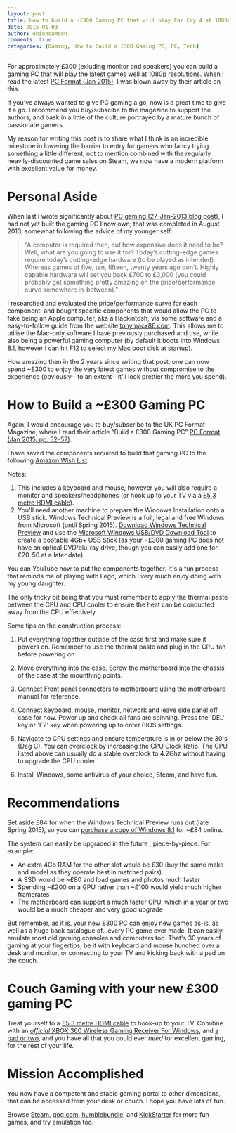 ```yaml
---
layout: post
title: How to build a ~£300 Gaming PC that will play Far Cry 4 at 1080p
date: 2015-01-03
author: onionsamson
comments: true
categories: [Gaming, How to Build a £300 Gaming PC, PC, Tech]
---
```

<p>For approximately £300 (exluding monitor and speakers) you can build a gaming PC that will play the latest games well at 1080p resolutions. When I read the latest <a href="http://gb.zinio.com/magazine/PC%20Format/pr-500622616/cat-cat1960108">PC Format (Jan 2015)</a>, I was blown away by their article on this. </p>

<p>If you've always wanted to give PC gaming a go, now is a great time to give it a go. I recommend you buy/subscibe to the magazine to support the authors, and bask in a little of the culture portrayed by a mature bunch of passionate gamers.</p>

<p>My reason for writing this post is to share what I think is an incredible milestone in lowering the barrier to entry for gamers who fancy trying something a little different, not to mention combined with the regularly heavily-discounted game sales on Steam, we now have a modern platform with excellent value for money.</p>

<h1 id="personalaside">Personal Aside</h1>

<p>When last I wrote significantly about <a href="http://ibsimpson.com/pc-gaming">PC gaming (27-Jan-2013 blog post)</a>, I had not yet built the gaming PC I now own; that was completed in August 2013, somewhat following the advice of my younger self:</p>

<blockquote>
  <p>“A computer is required then, but how expensive does it need to be? Well, what are you going to use it for? Today’s cutting-edge games require today’s cutting-edge hardware (to be played as intended). Whereas games of five, ten, fifteen, twenty years ago don’t. Highly capable hardware will set you back £700 to £3,000 (you could probably get something pretty amazing on the price/performance curve somewhere in-between).”</p>
</blockquote>

<p>I researched and evaluated the price/performance curve for each component, and bought specific components that would allow the PC to fake being an Apple computer, aka a Hackintosh, via some software and a easy-to-follow guide from the website <a href="http://tonymacx86">tonymacx86.com</a>. This allows me to utilise the Mac-only software I have previously purchased and use, while also being a powerful gaming computer (by default it boots into Windows 8.1, however I can hit F12 to select my Mac boot disk at startup). </p>

<p>How amazing then in the 2 years since writing that post, one can now spend ~£300 to enjoy the very latest games without compromise to the experience (obviously—to an extent—it'll look prettier the more you spend).</p>

<h1 id="howtobuildat300gamingpc">How to Build a ~£300 Gaming PC</h1>

<p>Again, I would encourage you to buy/subscribe to the UK PC Format Magazine, where I read their article “Build a £300 Gaming PC” <a href="http://gb.zinio.com/magazine/PC%20Format/pr-500622616/cat-cat1960108">PC Format (Jan 2015, pp. 52–57)</a>. </p>

<p>I have saved the components required to build that gaming PC to the following <a href="http://www.amazon.co.uk/registry/wishlist/VQB2W1257ZW8/ref=cm_sw_r_tw_ws_v9eQub09E6J6N">Amazon Wish List</a> </p>

<p>Notes:</p>

<ol>
<li>This includes a keyboard and mouse, however you will also require a monitor and speakers/headphones (or hook up to your TV via a <a href="http://www.amazon.co.uk/gp/product/B003L1ZYYW/ref=as_li_tl?ie=UTF8&amp;camp=1634&amp;creative=19450&amp;creativeASIN=B003L1ZYYW&amp;linkCode=as2&amp;tag=ibsimpson-21&amp;linkId=PX6B3ARZEXDA4XFV">£5 3 metre HDMI cable</a>).</li>
<li>You'll need another machine to prepare the Windows Installation onto a USB stick. Windows Technical Preview is a full, legal and free Windows from Microsoft (until Spring 2015). <a href="http://windows.microsoft.com/en-gb/windows/preview-iso">Download Windows Technical Preview</a> and use the <a href="http://wudt.codeplex.com/">Microsoft Windows USB/DVD Download Tool</a> to create a bootable 4Gb+ USB Stick (as your ~£300 gaming PC does not have an optical DVD/blu-ray drive, though you can easily add one for £20-50 at a later date).</li>
</ol>

<p>You can YouTube how to put the components together. It's a fun process that reminds me of playing with Lego, which I very much enjoy doing with my young daughter.</p>

<p>The only tricky bit being that you must remember to apply the thermal paste between the CPU and CPU cooler to ensure the heat can be conducted away from the CPU effectively.</p>

<p>Some tips on the construction process:</p>

<ol>
<li><p>Put everything together outside of the case first and make sure it powers on. Remember to use the thermal paste and plug in the CPU fan before powering on.</p></li>
<li><p>Move everything into the case. Screw the motherboard into the chassis of the case at the mounthing points.</p></li>
<li><p>Connect Front panel connectors to motherboard using the motherboard manual for reference.</p></li>
<li><p>Connect keyboard, mouse, monitor, network and leave side panel off case for now. Power up and check all fans are spinning. Press the 'DEL' key or 'F2' key when powering up to enter BIOS settings.</p></li>
<li><p>Navigate to CPU settings and ensure temperature is in or below the 30's (Deg C). You can overclock by increasing the CPU Clock Ratio. The CPU listed above can usually do a stable overclock to 4.2Ghz without having to upgrade the CPU cooler.</p></li>
<li><p>Install Windows, some antivirus of your choice, Steam, and have fun.</p></li>
</ol>

<h1 id="recommendations">Recommendations</h1>

<p>Set aside £84 for when the Windows Technical Preview runs out (late Spring 2015), so you can <a href="http://www.amazon.co.uk/gp/product/B00FRAE7MU/ref=as_li_tl?ie=UTF8&amp;camp=1634&amp;creative=19450&amp;creativeASIN=B00FRAE7MU&amp;linkCode=as2&amp;tag=ibsimpson-21&amp;linkId=LOEAAW2T4T2CBZVE">purchase a copy of Windows 8.1</a> for ~£84 online.</p>

<p>The system can easily be upgraded in the future , piece-by-piece. For example: </p>

<ul>
<li>An extra 4Gb RAM for the other slot would be £30 (buy the same make and model as they operate best in matched pairs).</li>
<li>A SSD would be ~£80 and load games and photos much faster</li>
<li>Spending ~£200 on a GPU rather than ~£100 would yield much higher framerates</li>
<li>The motherboard can support a much faster CPU, which in a year or two would be a much cheaper and very good upgrade</li>
</ul>

<p>But remember, as it is, your new £300 PC can enjoy new games as-is, as well as a huge back catalogue of…every PC game ever made. It can easily emulate most old gaming consoles and computers too. That's 30 years of gaming at your fingertips, be it with keyboard and mouse hunched over a desk and monitor, or connecting to your TV and kicking back with a pad on the couch.</p>

<h1 id="couchgamingwithyournew300gamingpc">Couch Gaming with your new £300 gaming PC</h1>

<p>Treat yourself to a <a href="http://www.amazon.co.uk/gp/product/B003L1ZYYW/ref=as_li_tl?ie=UTF8&amp;camp=1634&amp;creative=19450&amp;creativeASIN=B003L1ZYYW&amp;linkCode=as2&amp;tag=ibsimpson-21&amp;linkId=PX6B3ARZEXDA4XFV">£5 3 metre HDMI cable</a> to hook-up to your TV. Comibne with an <a href="http://www.amazon.co.uk/gp/product/B000MGVAAQ/ref=as_li_tl?ie=UTF8&amp;camp=1634&amp;creative=19450&amp;creativeASIN=B000MGVAAQ&amp;linkCode=as2&amp;tag=ibsimpson-21&amp;linkId=L3TGAYUDW6WBNQEE"><em>official</em> XBOX 360 Wireless Gaming Receiver For Windows</a>, and <a href="http://www.amazon.co.uk/gp/product/B003VD56KC/ref=as_li_tl?ie=UTF8&amp;camp=1634&amp;creative=19450&amp;creativeASIN=B003VD56KC&amp;linkCode=as2&amp;tag=ibsimpson-21&amp;linkId=YBBG6LRHZ2G7L374">a pad or two</a>, and you have all that you could ever <em>need</em> for excellent gaming, for the rest of your life. </p>

<h1 id="missionaccomplished">Mission Accomplished</h1>

<p>You now have a competent and stable gaming portal to other dimensions, that can be accessed from your desk or couch. I hope you have lots of fun.</p>

<p>Browse <a href="http://store.steampowered.com">Steam</a>, <a href="http://gog.com">gog.com</a>, <a href="https://www.humblebundle.com/">humblebundle</a>, and <a href="https://www.kickstarter.com/">KickStarter</a> for more fun games, and try emulation too.</p>
